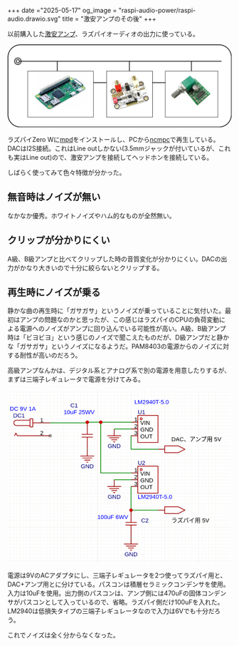 +++
date ="2025-05-17"
og_image = "raspi-audio-power/raspi-audio.drawio.svg"
title = "激安アンプのその後"
+++

以前購入した[激安アンプ](https://www.ruimo.com/showArticle/1667)、ラズパイオーディオの出力に使っている。

![回路図1](raspi-audio.drawio.svg)

ラズパイZero Wに[mpd](https://github.com/laheym/rpi-mpd)をインストールし、PCから[ncmpc](https://www.musicpd.org/clients/ncmpc/)で再生している。DACはI2S接続。これはLine outしかない(3.5mmジャックが付いているが、これも実はLine out)ので、激安アンプを接続してヘッドホンを接続している。

しばらく使ってみて色々特徴が分かった。

## 無音時はノイズが無い

なかなか優秀。ホワイトノイズやハム的なものが全然無い。

## クリップが分かりにくい

A級、B級アンプと比べてクリップした時の音質変化が分かりにくい。DACの出力がかなり大きいので十分に絞らないとクリップする。

## 再生時にノイズが乗る

静かな曲の再生時に「ガサガサ」というノイズが乗っていることに気付いた。最初はアンプの問題なのかと思ったが、この感じはラズパイのCPUの負荷変動による電源へのノイズがアンプに回り込んでいる可能性が高い。A級、B級アンプ時は「ビヨビヨ」という感じのノイズで聞こえたものだが、D級アンプだと静かな「ガサガサ」というノイズになるようだ。PAM8403の電源からのノイズに対する耐性が高いのだろう。

高級アンプなんかは、デジタル系とアナログ系で別の電源を用意したりするが、まずは三端子レギュレータで電源を分けてみる。

![回路図](schematics.png)

電源は9VのACアダプタにし、三端子レギュレータを2つ使ってラズパイ用と、DAC+アンプ用とに分けている。パスコンは積層セラミックコンデンサを使用。入力は10uFを使用。出力側のパスコンは、アンプ側には470uFの固体コンデンサがパスコンとして入っているので、省略。ラズパイ側だけ100uFを入れた。LM2940は低損失タイプの三端子レギュレータなので入力は6Vでも十分だろう。

これでノイズは全く分からなくなった。
